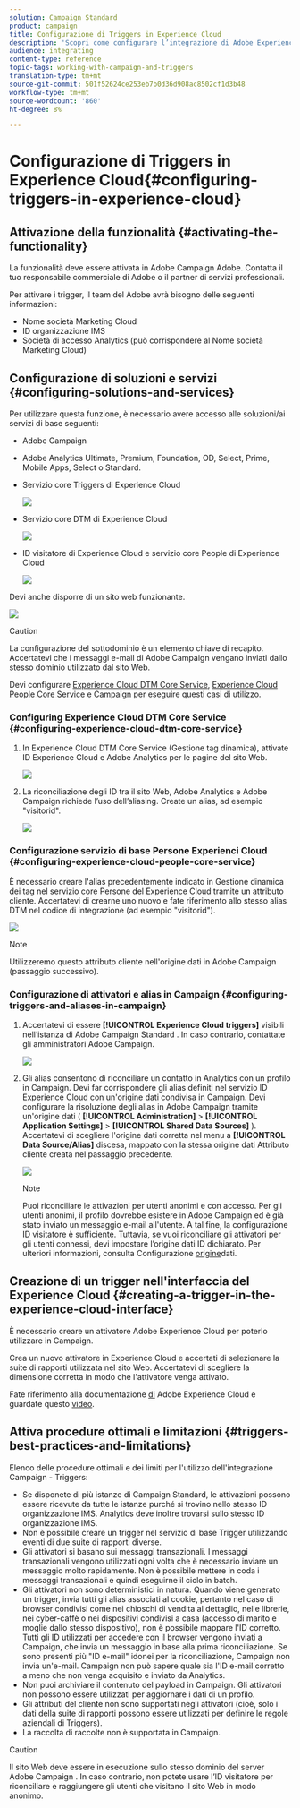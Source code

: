 ```yaml
---
solution: Campaign Standard
product: campaign
title: Configurazione di Triggers in Experience Cloud
description: 'Scopri come configurare l’integrazione di Adobe Experience Cloud Triggers per iniziare a inviare consegne personalizzate ai clienti in base ai comportamenti precedenti. '
audience: integrating
content-type: reference
topic-tags: working-with-campaign-and-triggers
translation-type: tm+mt
source-git-commit: 501f52624ce253eb7b0d36d908ac8502cf1d3b48
workflow-type: tm+mt
source-wordcount: '860'
ht-degree: 8%

---
```



# Configurazione di Triggers in Experience Cloud{#configuring-triggers-in-experience-cloud}

## Attivazione della funzionalità {#activating-the-functionality}

La funzionalità deve essere attivata in  Adobe Campaign  Adobe. Contatta il tuo  responsabile commerciale di Adobe o il partner di servizi professionali.

Per attivare i trigger, il team del Adobe  avrà bisogno delle seguenti informazioni:

* Nome società Marketing Cloud
* ID organizzazione IMS
* Società di accesso Analytics (può corrispondere al Nome società Marketing Cloud)

## Configurazione di soluzioni e servizi {#configuring-solutions-and-services}

Per utilizzare questa funzione, è necessario avere accesso alle soluzioni/ai servizi di base seguenti:

* Adobe Campaign
* Adobe Analytics Ultimate, Premium, Foundation, OD, Select, Prime, Mobile Apps, Select o Standard.
* Servizio core Triggers di Experience Cloud

   ![](assets/trigger_uc_prereq_1.png)

* Servizio core DTM di Experience Cloud

   ![](assets/trigger_uc_prereq_2.png)

* ID visitatore di Experience Cloud e servizio core People di Experience Cloud

   ![](assets/trigger_uc_prereq_3.png)

Devi anche disporre di un sito web funzionante.

![](assets/trigger_uc_prereq_4.png)

>[!CAUTION]
>
>La configurazione del sottodominio è un elemento chiave di recapito. Accertatevi che i messaggi e-mail di  Adobe Campaign vengano inviati dallo stesso dominio utilizzato dal sito Web.

Devi configurare [Experience Cloud DTM Core Service](#configuring-experience-cloud-dtm-core-service), [Experience Cloud People Core Service](#configuring-experience-cloud-people-core-service) e [Campaign](#configuring-triggers-and-aliases-in-campaign) per eseguire questi casi di utilizzo.

### Configuring Experience Cloud DTM Core Service {#configuring-experience-cloud-dtm-core-service}

1. In  Experience Cloud DTM Core Service (Gestione tag dinamica), attivate  ID Experience Cloud e  Adobe Analytics per le pagine del sito Web.

   ![](assets/trigger_uc_conf_1.png)

1. La riconciliazione degli ID tra il sito Web,  Adobe Analytics e  Adobe Campaign richiede l’uso dell’aliasing. Create un alias, ad esempio &quot;visitorid&quot;.

   ![](assets/trigger_uc_conf_2.png)

### Configurazione  servizio di base Persone Experienci Cloud {#configuring-experience-cloud-people-core-service}

È necessario creare l&#39;alias precedentemente indicato in Gestione dinamica dei tag nel servizio core Persone del Experience Cloud  tramite un attributo cliente. Accertatevi di crearne uno nuovo e fate riferimento allo stesso alias DTM nel codice di integrazione (ad esempio &quot;visitorid&quot;).

![](assets/trigger_uc_conf_3.png)

>[!NOTE]
>
>Utilizzeremo questo attributo cliente nell&#39;origine dati in  Adobe Campaign (passaggio successivo).

### Configurazione di attivatori e alias in Campaign {#configuring-triggers-and-aliases-in-campaign}

1. Accertatevi di essere **[!UICONTROL Experience Cloud triggers]** visibili nell’istanza di Adobe Campaign Standard . In caso contrario, contattate gli amministratori  Adobe Campaign.

   ![](assets/remarketing_1.png)

1. Gli alias consentono di riconciliare un contatto in Analytics con un profilo in Campaign. Devi far corrispondere gli alias definiti nel servizio ID Experience Cloud  con un&#39;origine dati condivisa in Campaign. Devi configurare la risoluzione degli alias in  Adobe Campaign tramite un&#39;origine dati ( **[!UICONTROL Administration]** > **[!UICONTROL Application Settings]** > **[!UICONTROL Shared Data Sources]** ). Accertatevi di scegliere l&#39;origine dati corretta nel menu a **[!UICONTROL Data Source/Alias]** discesa, mappato con la stessa origine dati Attributo cliente creata nel passaggio precedente.

   ![](assets/trigger_uc_conf_5.png)

   >[!NOTE]
   >
   >Puoi riconciliare le attivazioni per utenti anonimi e con accesso. Per gli utenti anonimi, il profilo dovrebbe esistere in  Adobe Campaign ed è già stato inviato un messaggio e-mail all&#39;utente. A tal fine, la configurazione ID visitatore è sufficiente. Tuttavia, se vuoi riconciliare gli attivatori per gli utenti connessi, devi impostare l’origine dati ID dichiarato. Per ulteriori informazioni, consulta Configurazione [origine](../../integrating/using/provisioning-and-configuring-integration-with-audience-manager-or-people-core-service.md#step-2--configure-the-data-sources)dati.

## Creazione di un trigger nell&#39;interfaccia del Experience Cloud  {#creating-a-trigger-in-the-experience-cloud-interface}

È necessario creare un attivatore Adobe Experience Cloud per poterlo utilizzare in Campaign.

Crea un nuovo attivatore in  Experience Cloud e accertati di selezionare la suite di rapporti utilizzata nel sito Web. Accertatevi di scegliere la dimensione corretta in modo che l&#39;attivatore venga attivato.

Fate riferimento alla documentazione [di](https://docs.adobe.com/content/help/it-IT/core-services/interface/activation/triggers.html) Adobe Experience Cloud e guardate questo [video](https://helpx.adobe.com/it/marketing-cloud/how-to/email-marketing.html#step-two).

## Attiva procedure ottimali e limitazioni {#triggers-best-practices-and-limitations}

Elenco delle procedure ottimali e dei limiti per l&#39;utilizzo dell&#39;integrazione Campaign - Triggers:

* Se disponete di più istanze di Campaign Standard, le attivazioni possono essere ricevute da tutte le istanze purché si trovino nello stesso ID organizzazione IMS. Analytics deve inoltre trovarsi sullo stesso ID organizzazione IMS.
* Non è possibile creare un trigger nel servizio di base Trigger utilizzando eventi di due suite di rapporti diverse.
* Gli attivatori si basano sui messaggi transazionali. I messaggi transazionali vengono utilizzati ogni volta che è necessario inviare un messaggio molto rapidamente. Non è possibile mettere in coda i messaggi transazionali e quindi eseguirne il ciclo in batch.
* Gli attivatori non sono deterministici in natura. Quando viene generato un trigger, invia tutti gli alias associati al cookie, pertanto nel caso di browser condivisi come nei chioschi di vendita al dettaglio, nelle librerie, nei cyber-caffè o nei dispositivi condivisi a casa (accesso di marito e moglie dallo stesso dispositivo), non è possibile mappare l&#39;ID corretto. Tutti gli ID utilizzati per accedere con il browser vengono inviati a Campaign, che invia un messaggio in base alla prima riconciliazione. Se sono presenti più &quot;ID e-mail&quot; idonei per la riconciliazione, Campaign non invia un&#39;e-mail. Campaign non può sapere quale sia l&#39;ID e-mail corretto a meno che non venga acquisito e inviato da Analytics.
* Non puoi archiviare il contenuto del payload in Campaign. Gli attivatori non possono essere utilizzati per aggiornare i dati di un profilo.
* Gli attributi del cliente non sono supportati negli attivatori (cioè, solo i dati della suite di rapporti possono essere utilizzati per definire le regole aziendali di Triggers).
* La raccolta di raccolte non è supportata in Campaign.

>[!CAUTION]
>
>Il sito Web deve essere in esecuzione sullo stesso dominio del server Adobe Campaign . In caso contrario, non potete usare l’ID visitatore per riconciliare e raggiungere gli utenti che visitano il sito Web in modo anonimo.

